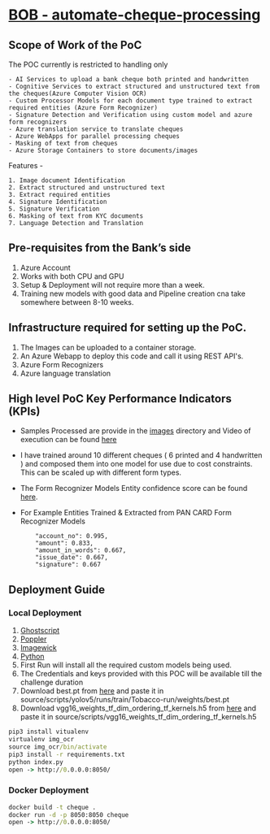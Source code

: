 # [BOB - automate-cheque-processing](https://www.techgig.com/hackathon/automate-cheque-processing)

## Scope of Work of the PoC

The POC currently is restricted to handling only 
    
    - AI Services to upload a bank cheque both printed and handwritten
    - Cognitive Services to extract structured and unstructured text from the cheques(Azure Computer Vision OCR)
    - Custom Processor Models for each document type trained to extract required entities (Azure Form Recognizer)
    - Signature Detection and Verification using custom model and azure form recognizers
    - Azure translation service to translate cheques
    - Azure WebApps for parallel processing cheques 
    - Masking of text from cheques
    - Azure Storage Containers to store documents/images


Features - 

    1. Image document Identification
    2. Extract structured and unstructured text
    3. Extract required entities
    4. Signature Identification
    5. Signature Verification
    6. Masking of text from KYC documents
    7. Language Detection and Translation

## Pre-requisites from the Bank’s side
1. Azure Account
2. Works with both CPU and GPU
3. Setup & Deployment will not require more than a week.
4. Training new models with good data and Pipeline creation cna take somewhere between 8-10 weeks.

## Infrastructure required for setting up the PoC. 
1. The Images can be uploaded to a container storage.
2. An Azure Webapp to deploy this code and call it using REST API's.
3. Azure Form Recognizers 
4. Azure language translation


## High level PoC Key Performance Indicators (KPIs) 
- Samples Processed are provide in the [images](../images/) directory and Video of execution can be found [here](https://drive.google.com/file/d/1gRcZK0jRq_GusskbYgupXoLXdZ-89Jcg/view?usp=sharing) 

- I have trained around 10 different cheques ( 6 printed and 4 handwritten ) and composed them into one model for use due to cost constraints. This can be scaled up with different form types.

- The Form Recognizer Models Entity confidence score can be found [here](./scripts/BOB.json). 

- For Example Entities Trained & Extracted from PAN CARD Form Recognizer Models
    ```"account_holder_name": 0.5,
        "account_no": 0.995,
        "amount": 0.833,
        "amount_in_words": 0.667,
        "issue_date": 0.667,
        "signature": 0.667
    ```

## Deployment Guide
### Local Deployment
1. [Ghostscript](https://www.ghostscript.com/doc/current/Install.htm)
2. [Poppler](https://poppler.freedesktop.org/)
3. [Imagewick](https://imagemagick.org/script/download.php)
4. [Python](https://www.python.org/downloads/release/python-390/)
4. First Run will install all the required custom models being used.
5. The Credentials and keys provided with this POC will be available till the challenge duration
6. Download best.pt from [here](https://drive.google.com/file/d/1YmR3HqUw1TYmIy6MG8yioX8FWAq9uQvn/view?usp=sharing) and  paste it in source/scripts/yolov5/runs/train/Tobacco-run/weights/best.pt
7. Download vgg16_weights_tf_dim_ordering_tf_kernels.h5 from [here](https://drive.google.com/file/d/1AoXV2KLeMVJPBf9brMQohcpa5c9Sespq/view?usp=share_link) and paste it in source/scripts/vgg16_weights_tf_dim_ordering_tf_kernels.h5
```cmd
pip3 install vitualenv
virtualenv img_ocr
source img_ocr/bin/activate   
pip3 install -r requirements.txt
python index.py
open -> http://0.0.0.0:8050/
```

### Docker Deployment
```cmd
docker build -t cheque .
docker run -d -p 8050:8050 cheque
open -> http://0.0.0.0:8050/
```
